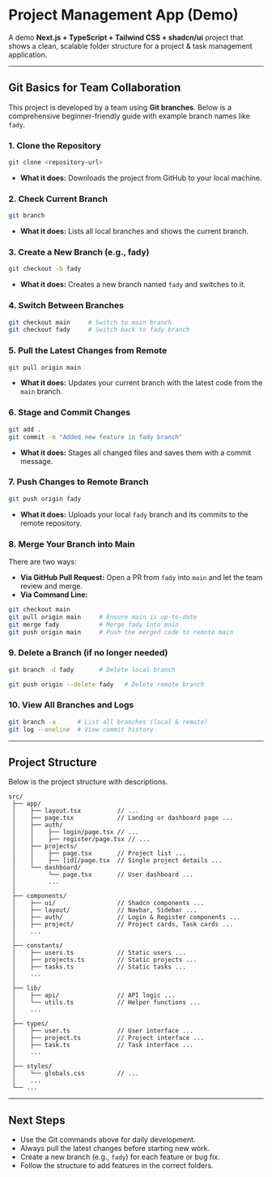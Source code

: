 # Project Management App (Demo)

A demo **Next.js + TypeScript + Tailwind CSS + shadcn/ui** project that shows a clean, scalable folder structure for a project & task management application.

---

## Git Basics for Team Collaboration

This project is developed by a team using **Git branches**. Below is a comprehensive beginner-friendly guide with example branch names like `fady`.

### 1. Clone the Repository

```bash
git clone <repository-url>
```

* **What it does:** Downloads the project from GitHub to your local machine.

### 2. Check Current Branch

```bash
git branch
```

* **What it does:** Lists all local branches and shows the current branch.

### 3. Create a New Branch (e.g., fady)

```bash
git checkout -b fady
```

* **What it does:** Creates a new branch named `fady` and switches to it.

### 4. Switch Between Branches

```bash
git checkout main     # Switch to main branch
git checkout fady     # Switch back to fady branch
```

### 5. Pull the Latest Changes from Remote

```bash
git pull origin main
```

* **What it does:** Updates your current branch with the latest code from the `main` branch.

### 6. Stage and Commit Changes

```bash
git add .
git commit -m "Added new feature in fady branch"
```

* **What it does:** Stages all changed files and saves them with a commit message.

### 7. Push Changes to Remote Branch

```bash
git push origin fady
```

* **What it does:** Uploads your local `fady` branch and its commits to the remote repository.

### 8. Merge Your Branch into Main

There are two ways:

* **Via GitHub Pull Request:** Open a PR from `fady` into `main` and let the team review and merge.
* **Via Command Line:**

```bash
git checkout main
git pull origin main     # Ensure main is up-to-date
git merge fady           # Merge fady into main
git push origin main     # Push the merged code to remote main
```

### 9. Delete a Branch (if no longer needed)

```bash
git branch -d fady       # Delete local branch
```

```bash
git push origin --delete fady   # Delete remote branch
```

### 10. View All Branches and Logs

```bash
git branch -a      # List all branches (local & remote)
git log --oneline  # View commit history
```

---

## Project Structure

Below is the project structure with descriptions.

```text
src/
 ├── app/
 │    ├── layout.tsx          // ...
 │    ├── page.tsx            // Landing or dashboard page ...
 │    ├── auth/
 │    │    ├── login/page.tsx // ...
 │    │    ├── register/page.tsx // ...
 │    ├── projects/
 │    │    ├── page.tsx       // Project list ...
 │    │    ├── [id]/page.tsx  // Single project details ...
 │    └── dashboard/
 │         └── page.tsx       // User dashboard ...
 │         ...
 │
 ├── components/
 │    ├── ui/                 // Shadcn components ...
 │    ├── layout/             // Navbar, Sidebar ...
 │    ├── auth/               // Login & Register components ...
 │    ├── project/            // Project cards, Task cards ...
 │    ...
 │
 ├── constants/
 │    ├── users.ts            // Static users ...
 │    ├── projects.ts         // Static projects ...
 │    ├── tasks.ts            // Static tasks ...
 │    ...
 │
 ├── lib/
 │    ├── api/                // API logic ...
 │    └── utils.ts            // Helper functions ...
 │    ...
 │
 ├── types/
 │    ├── user.ts             // User interface ...
 │    ├── project.ts          // Project interface ...
 │    ├── task.ts             // Task interface ...
 │    ...
 │
 ├── styles/
 │    └── globals.css         // ...
 │    ...
 └── ...
```

---

## Next Steps

* Use the Git commands above for daily development.
* Always pull the latest changes before starting new work.
* Create a new branch (e.g., `fady`) for each feature or bug fix.
* Follow the structure to add features in the correct folders.
